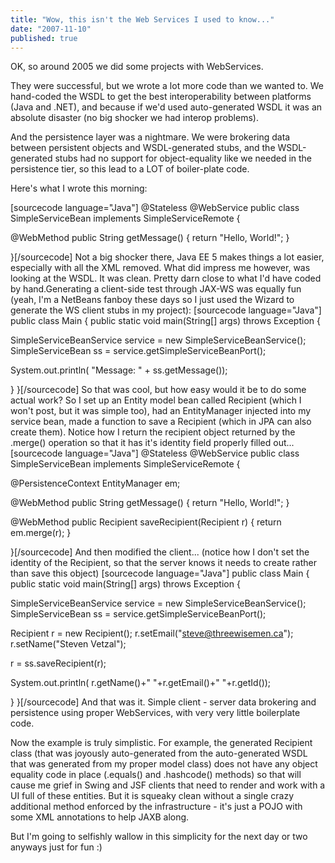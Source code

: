```yaml
---
title: "Wow, this isn't the Web Services I used to know..."
date: "2007-11-10"
published: true
---
```


OK, so around 2005 we did some projects with WebServices.

They were successful, but we wrote a lot more code than we wanted to. We hand-coded the WSDL to get the best interoperability between platforms (Java and .NET), and because if we'd used auto-generated WSDL it was an absolute disaster (no big shocker we had interop problems).

And the persistence layer was a nightmare. We were brokering data between persistent objects and WSDL-generated stubs, and the WSDL-generated stubs had no support for object-equality like we needed in the persistence tier, so this lead to a LOT of boiler-plate code.

Here's what I wrote this morning:

\[sourcecode language="Java"\] @Stateless @WebService public class SimpleServiceBean implements SimpleServiceRemote {

@WebMethod public String getMessage() { return "Hello, World!"; }

}\[/sourcecode\] Not a big shocker there, Java EE 5 makes things a lot easier, especially with all the XML removed. What did impress me however, was looking at the WSDL. It was clean. Pretty darn close to what I'd have coded by hand.Generating a client-side test through JAX-WS was equally fun (yeah, I'm a NetBeans fanboy these days so I just used the Wizard to generate the WS client stubs in my project): \[sourcecode language="Java"\] public class Main { public static void main(String\[\] args) throws Exception {

SimpleServiceBeanService service = new SimpleServiceBeanService(); SimpleServiceBean ss = service.getSimpleServiceBeanPort();

System.out.println( "Message: " + ss.getMessage());

} }\[/sourcecode\] So that was cool, but how easy would it be to do some actual work? So I set up an Entity model bean called Recipient (which I won't post, but it was simple too), had an EntityManager injected into my service bean, made a function to save a Recipient (which in JPA can also create them). Notice how I return the recipient object returned by the .merge() operation so that it has it's identity field properly filled out... \[sourcecode language="Java"\] @Stateless @WebService public class SimpleServiceBean implements SimpleServiceRemote {

@PersistenceContext EntityManager em;

@WebMethod public String getMessage() { return "Hello, World!"; }

@WebMethod public Recipient saveRecipient(Recipient r) { return em.merge(r); }

}\[/sourcecode\] And then modified the client... (notice how I don't set the identity of the Recipient, so that the server knows it needs to create rather than save this object) \[sourcecode language="Java"\] public class Main { public static void main(String\[\] args) throws Exception {

SimpleServiceBeanService service = new SimpleServiceBeanService(); SimpleServiceBean ss = service.getSimpleServiceBeanPort();

Recipient r = new Recipient(); r.setEmail("steve@threewisemen.ca"); r.setName("Steven Vetzal");

r = ss.saveRecipient(r);

System.out.println( r.getName()+" "+r.getEmail()+" "+r.getId());

} }\[/sourcecode\] And that was it. Simple client - server data brokering and persistence using proper WebServices, with very very little boilerplate code.

Now the example is truly simplistic. For example, the generated Recipient class (that was joyously auto-generated from the auto-generated WSDL that was generated from my proper model class) does not have any object equality code in place (.equals() and .hashcode() methods) so that will cause me grief in Swing and JSF clients that need to render and work with a UI full of these entities. But it is squeaky clean without a single crazy additional method enforced by the infrastructure - it's just a POJO with some XML annotations to help JAXB along.

But I'm going to selfishly wallow in this simplicity for the next day or two anyways just for fun :)
